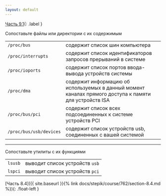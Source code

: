 ```yaml
---
layout: default
---
```


<span>[Часть 9.1](){: .label }</span>

Сопоставьте файлы или директории с их содержимым

|                         |                                                                                                        |
|:------------------------|:-------------------------------------------------------------------------------------------------------|
| `/proc/bus`             | содержит список шин компьютера                                                                         |
| `/proc/interrupts`      | содержит список идентификаторов запросов прерываний в системе                                          |
| `/proc/ioports`         | содержит список портов ввода-вывода устройств системы                                                  |
| `/proc/dma`             | содержит информацию об используемых в данный момент каналах прямого доступа к памяти для устройств ISA |
| `/proc/bus/pci`         | содержит список всех подсоединенных к системе устройств PCI                                            |
| `/proc/bus/usb/devices` | содержит список устройств usb, соединенных с вашей системой                                            |

---

Сопоставьте утилиты с их функциями

|         |                                |
|:--------|:-------------------------------|
| `lsusb` | выводит список устройств `usb` |
| `lspci` | выводит список устройств `pci` |


<span class="d-block text-right">
  [Часть 8.4]({{ site.baseurl }}{% link docs/stepik/course/762/section-8.4.md %}){: .float-left }
</span>
